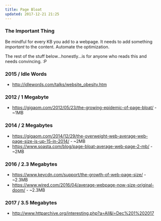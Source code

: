```yaml
---
title: Page Bloat
updated: 2017-12-21 21:25
---
```


### The Important Thing

Be mindful for every KB you add to a webpage. It needs to add something _important_ to the content. Automate the optimization.

The rest of the stuff below...honestly...is for anyone who reads this and needs convincing. :P

### 2015 / Idle Words
* <http://idlewords.com/talks/website_obesity.htm>

### 2012 / 1 Megabyte
* <https://gigaom.com/2012/05/23/the-growing-epidemic-of-page-bloat/> - ~1MB

### 2014 / 2 Megabytes
* <https://gigaom.com/2014/12/29/the-overweight-web-average-web-page-size-is-up-15-in-2014/> - ~2MB
* <https://www.soasta.com/blog/page-bloat-average-web-page-2-mb/> - ~2MB

### 2016 / 2.3 Megabytes
* <https://www.keycdn.com/support/the-growth-of-web-page-size/> - ~2.3MB
* <https://www.wired.com/2016/04/average-webpage-now-size-original-doom/> - ~2.3MB

### 2017 / 3.5 Megabytes
* <http://www.httparchive.org/interesting.php?a=All&l=Dec%201%202017>

